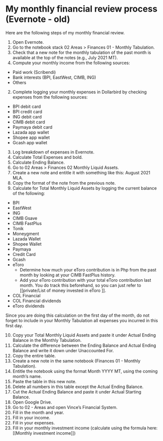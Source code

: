 # My monthly financial review process (Evernote - old)

Here are the following steps of my monthly financial review.

1. Open Evernote.
2. Go to the notebook stack 02 Areas > Finances 01 - Monthly Tabulation.
3. Check that a new note for the monthly tabulation of the past month is available at the top of the notes (e.g., July 2021 MT).
4. Compute your monthly income from the following sources:
- Paid work (Scribendi)
- Bank interests (BPI, EastWest, CIMB, ING)
- Others
2. Complete logging your monthly expenses in Dollarbird by checking expenses from the following sources:
- BPI debit card
- BPI credit card
- ING debit card
- CIMB debit card
- Paymaya debit card
- Lazada app wallet
- Shopee app wallet
- Gcash app wallet
3. Log breakdown of expenses in Evernote.
4. Calculate Total Expenses and bold.
5. Calculate Ending Balance.
6. Go to 02 Areas > Finances 02 Monthly Liquid Assets.
7. Create a new note and entitle it with something like this: August 2021 MLA.
8. Copy the format of the note from the previous note.
9. Calculate for Total Monthly Liquid Assets by logging the current balance of the following:
- BPI
- EastWest
- ING
- CIMB Gsave
- CIMB FastPlus
- Tonik
- Moneygment
- Lazada Wallet
- Shopee Wallet
- Paymaya
- Credit Card
- Gcash
- eToro
   - Determine how much your eToro contribution is in Php from the past month by looking at your CIMB FastPlus history.
   - Add your eToro contribution with your total eToro contribution last month. You do track this beforehand, so you can just refer to [[private/List of money invested in eToro ]].
- COL Financial
- COL Financial dividends
- eToro dividends

Since you are doing this calculation on the first day of the month, do not forget to include in your Monthly Tabulation all expenses you incurred in this first day.

10. Copy your Total Monthly Liquid Assets and paste it under Actual Ending Balance in the Monthly Tabulation.
11. Calculate the difference between the Ending Balance and Actual Ending Balance and write it down under Unaccounted For.
12. Copy the entire table.
13. Create a new note in the same notebook (Finances 01 - Monthly Tabulation).
14. Entitle the notebook using the format Month YYYY MT, using the coming month’s name.
15. Paste the table in this new note.
16. Delete all numbers in this table except the Actual Ending Balance.
17. Cut the Actual Ending Balance and paste it under Actual Starting Balance.
18. Open Google Drive.
19. Go to 02 - Areas and open Vince’s Financial System.
20. Fill in the month and year.
21. Fill in your income.
22. Fill in your expenses.
23. Fill in your monthly investment income (calculate using the formula here: [[Monthly investment income]])

